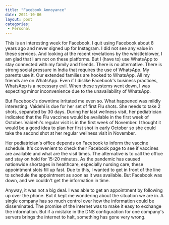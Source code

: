 ```yaml
---
title: "Facebook Annoyance"
date: 2021-10-06
layout: post
categories:
 - Personal
---
```


This is an interesting week for Facebook. I quit using Facebook about 8 years ago and never signed up for Instagram. I did not see any value in these services. And looking at the recent revelations by the whistleblower, I am glad that I am not on these platforms. But I (have to) use WhatsApp to stay connected with my family and friends. There is no alternative. There is strong social pressure in India that requires the use of WhatsApp. My parents use it.  Our extended families are hooked to WhatsApp. All my friends are on WhatsApp. Even if I dislike Facebook's business practices, WhatsApp is a necessary evil. When these systems went down, I was expecting minor inconvenience due to the unavailability of WhatsApp. 

But Facebook's downtime irritated me even so.  What happened was mildly interesting. Vaidehi is due for her set of first Flu shots. She needs to take 2 shots, separated by 30 days.  During her last wellness visit, her pediatrician indicated that the Flu vaccines would be available in the first week of October. Vaidehi's regular visit is in the first week of November. I thought it would be a good idea to plan her first shot in early October so she could take the second shot at her regular wellness visit in November. 

Her pediatrician's office depends on Facebook to inform the vaccine schedule. It's convenient to check their Facebook page to see if vaccines are available and what are the visit times. The alternative is to call the office and stay on hold for 15-20 minutes.  As the pandemic has caused nationwide shortages in healthcare, especially nursing care, these appointment slots fill up fast. Due to this, I wanted to get in front of the line to schedule the appointment as soon as it was available. But Facebook was down, and we couldn't get the information in time.

Anyway, it was not a big deal. I was able to get an appointment by following up over the phone. But it kept me wondering about the situation we are in. A single company has so much control over how the information could be disseminated. The promise of the internet was to make it easy to exchange the information. But if a  mistake in the DNS configuration for one company's servers brings the internet to halt, something has gone very wrong. 
